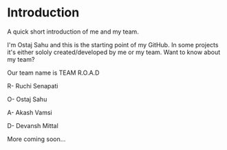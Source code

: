 # Introduction
A quick short introduction of me and my team.

I'm Ostaj Sahu and this is the starting point of my GitHub.
In some projects it's either sololy created/developed by me or my team.
Want to know about my team?

Our team name is TEAM R.O.A.D

R- Ruchi Senapati

O- Ostaj Sahu

A- Akash Vamsi

D- Devansh Mittal


More coming soon...
